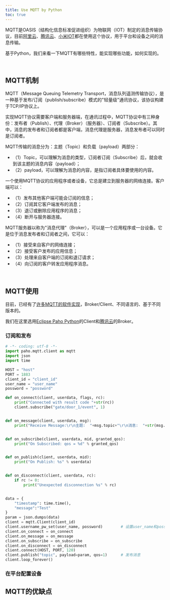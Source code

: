```yaml
---
title: Use MQTT by Python
toc: true
---
```


MQTT是OASIS（结构化信息标准促进组织）为物联网（IOT）制定的消息传输协议，目前[阿里云](https://help.aliyun.com/document_detail/86706.html?spm=a2c4g.11174283.2.44.3a8b1668RY0TdQ)、[腾讯云](https://cloud.tencent.com/document/product/634/14630)、[小米IOT](https://iot.mi.com/new/doc/embedded-development/overview)都在使用这个协议，用于平台和设备之间的消息传输。

基于Python，我们来看一下MQTT有哪些特性，能实现哪些功能，如何实现的。

<!--more-->
<br/>

## MQTT机制

MQTT（Message Queuing Telemetry Transport，消息队列遥测传输协议），是一种基于发布/订阅（publish/subscribe）模式的"轻量级"通讯协议，该协议构建于TCP/IP协议上。

实现MQTT协议需要客户端和服务器端，在通讯过程中，MQTT协议中有三种身份：发布者（Publish）、代理（Broker）（服务器）、订阅者（Subscribe）。其中，消息的发布者和订阅者都是客户端，消息代理是服务器，消息发布者可以同时是订阅者。

MQTT传输的消息分为：主题（Topic）和负载（payload）两部分：

- （1）Topic，可以理解为消息的类型，订阅者订阅（Subscribe）后，就会收到该主题的消息内容（payload）；
- （2）payload，可以理解为消息的内容，是指订阅者具体要使用的内容。

一个使用MQTT协议的应用程序或者设备，它总是建立到服务器的网络连接。客户端可以：

- （1）发布其他客户端可能会订阅的信息；
- （2）订阅其它客户端发布的消息；
- （3）退订或删除应用程序的消息；
- （4）断开与服务器连接。

MQTT服务器以称为"消息代理"（Broker），可以是一个应用程序或一台设备。它是位于消息发布者和订阅者之间，它可以：

- （1）接受来自客户的网络连接；
- （2）接受客户发布的应用信息；
- （3）处理来自客户端的订阅和退订请求；
- （4）向订阅的客户转发应用程序消息。

<br/>

## MQTT使用

目前，已经有了[许多MQTT的软件实现](https://mqtt.org/software/)，Broker/Client、不同语言的、基于不同版本的。

我们在这里选用[Eclipse Paho Python](https://github.com/eclipse/paho.mqtt.python)的Client和[腾讯云](https://cloud.tencent.com/document/product/634/14630)的Broker。

### 订阅和发布

```python
# -*- coding: utf-8 -*-
import paho.mqtt.client as mqtt
import json
import time

HOST = "host"
PORT = 1883
client_id = "client_id"
user_name = "user_name"
possword = "possword"

def on_connect(client, userdata, flags, rc):
    print("Connected with result code "+str(rc))
    client.subscribe("gate/door_1/event", 1)


def on_message(client, userdata, msg):
    print("Receive Message:\r\n主题:  "+msg.topic+"\r\n消息:  "+str(msg.payload.decode('utf-8')))


def on_subscribe(client, userdata, mid, granted_qos):
    print("On Subscribed: qos = %d" % granted_qos)


def on_publish(client, userdata, mid):
    print("On Publish: %s" % userdata)


def on_disconnect(client, userdata, rc):
    if rc != 0:
        print("Unexpected disconnection %s" % rc)


data = {
    "timestamp": time.time(),
    "message":"Test"
}
param = json.dumps(data)
client = mqtt.Client(client_id)
client.username_pw_set(user_name, possword)	       # 设置user_name和possword
client.on_connect = on_connect
client.on_message = on_message
client.on_subscribe = on_subscribe
client.on_disconnect = on_disconnect
client.connect(HOST, PORT, 120)
client.publish("topic", payload=param, qos=1)      # 发布消息
client.loop_forever()
```





### 在平台配置设备





## MQTT的优缺点



